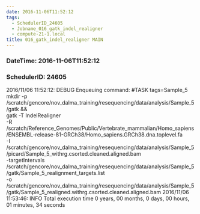```yaml
---
date: 2016-11-06T11:52:12
tags:
  - SchedulerID_24605
  - Jobname_016_gatk_indel_realigner
  - compute-21-1.local
title: 016_gatk_indel_realigner MAIN
---
```


### DateTime: 2016-11-06T11:52:12
### SchedulerID: 24605


2016/11/06 11:52:12: DEBUG Enqueuing command:
	#TASK tags=Sample_5
mkdir -p /scratch/gencore/nov_dalma_training/resequencing/data/analysis/Sample_5/gatk && \
gatk -T IndelRealigner \
     -R /scratch/Reference_Genomes/Public/Vertebrate_mammalian/Homo_sapiens/ENSEMBL-release-81-GRCh38/Homo_sapiens.GRCh38.dna.toplevel.fa \
     -I /scratch/gencore/nov_dalma_training/resequencing/data/analysis/Sample_5/picard/Sample_5_withrg.csorted.cleaned.aligned.bam \
     -targetIntervals /scratch/gencore/nov_dalma_training/resequencing/data/analysis/Sample_5/gatk/Sample_5_realignment_targets.list \
     -o /scratch/gencore/nov_dalma_training/resequencing/data/analysis/Sample_5/gatk/Sample_5_realigned.withrg.csorted.cleaned.aligned.bam
 2016/11/06 11:53:46: INFO Total execution time 0 years, 00 months, 0 days, 00 hours, 01 minutes, 34 seconds
 